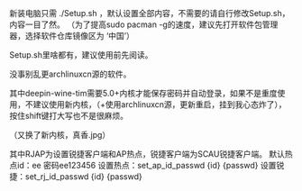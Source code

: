 新装电脑只需 ./Setup.sh ，默认设置全部内容，不需要的请自行修改Setup.sh，内容一目了然。
（为了提高sudo pacman -g的速度，建议先打开软件包管理器，选择软件仓库镜像区为 ‘中国’）

Setup.sh里啥都有，建议使用前先阅读。

没事别乱更archlinuxcn源的软件。

其中deepin-wine-tim需要5.0+内核才能保存密码并自动登录，如果不是重度使用，不建议使用新内核，（+使用archlinuxcn源，更新重启，挂到我心态炸了），按住shift键打大写也不是很麻烦。

（又换了新内核，真香.jpg）

其中RJAP为设置锐捷客户端和AP热点，锐捷客户端为SCAU锐捷客户端。
默认热点id：ee 密码ee123456
设置热点：set_ap_id_passwd {id} {passwd}
设置锐捷：set_rj_id_passwd {id} {passwd}
